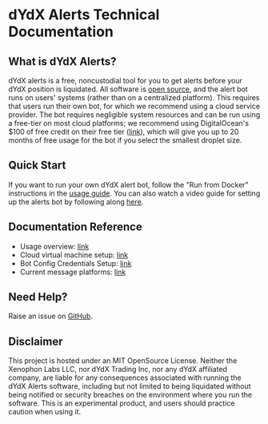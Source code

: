 # dYdX Alerts Technical Documentation

## What is dYdX Alerts?
dYdX alerts is a free, noncustodial tool for you to get alerts before your dYdX position is liquidated. All software is [open source](https://github.com/maxholloway/dydx-alerts), and the alert bot runs on users' systems (rather than on a centralized platform). This requires that users run their own bot, for which we recommend using a cloud service provider. The bot requires negligible system resources and can be run using a free-tier on most cloud platforms; we recommend using DigitalOcean's $100 of free credit on their free tier ([link](https://try.digitalocean.com/freetrialoffer/)), which will give you up to 20 months of free usage for the bot if you select the smallest droplet size.

## Quick Start
If you want to run your own dYdX alert bot, follow the "Run from Docker" instructions in the [usage guide](usage.md). You can also watch a video guide for setting up the alerts bot by following along [here](https://www.youtube.com/playlist?list=PLDOwkrVF_nTZ60vUxIFbNoLTnW8APfQrW).



## Documentation Reference
* Usage overview: [link](usage.md)
* Cloud virtual machine setup: [link](cloud-vm.md)
* Bot Config Credentials Setup: [link](bot_config_credentials.md)
* Current message platforms: [link](message_platforms.md)

## Need Help?
Raise an issue on [GitHub](https://github.com/maxholloway/dydx-alerts).

## Disclaimer
This project is hosted under an MIT OpenSource License. Neither the Xenophon Labs LLC, nor dYdX Trading Inc, nor any dYdX affiliated company, are liable for any consequences associated with running the dYdX Alerts software, including but not limited to being liquidated without being notified or security breaches on the environment where you run the software. This is an experimental product, and users should practice caution when using it.
